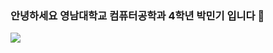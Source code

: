### 안녕하세요 영남대학교 컴퓨터공학과 4학년 박민기 입니다 👋
<img src="https://capsule-render.vercel.app&color=#00FF00&height=300&section=header&text=Thank you for visiting my github profile&fontSize=90&fontColor=FFFFFF" />
<!--
**mingki1242/mingki1242** is a ✨ _special_ ✨ repository because its `README.md` (this file) appears on your GitHub profile.

Here are some ideas to get you started:

- 🔭 I’m currently working on ...
- 🌱 I’m currently learning ...
- 👯 I’m looking to collaborate on ...
- 🤔 I’m looking for help with ...
- 💬 Ask me about ...
- 📫 How to reach me: ...
- 😄 Pronouns: ...
- ⚡ Fun fact: ...
-->

<h2>
  my TectStack
  </h2>
 <img src="https://img.shields.io/badge/JavaScript-F7DF1E?style=flat&logo=JavaScript&logoColor=white">
  
